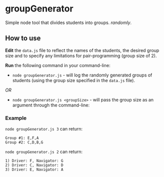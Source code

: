 # groupGenerator

Simple node tool that divides students into groups. _randomly_.

## How to use

**Edit** the `data.js` file to reflect the names of the students, the desired group size and to specify any limitations for pair-programming (group size of 2).

**Run** the following command in your command-line:

- `node groupGenerator.js` - will log the randomly generated groups of students (using the group size specified in the `data.js` file).

_OR_

- `node groupGenerator.js <groupSize>` - will pass the group size as an argument through the command-line:

### Example

`node groupGenerator.js 3` can return:

```plaintext
Group #1: E,F,A
Group #2: C,D,B,G
```

`node groupGenerator.js 2` can return:

```plaintext
1) Driver: F, Navigator: G
2) Driver: C, Navigator: D
3) Driver: E, Navigator: A
```
